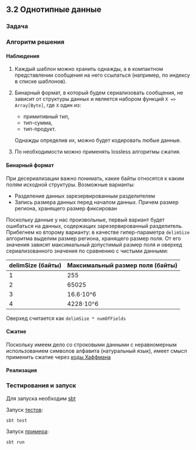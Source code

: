 ## 3.2 Однотипные данные

### Задача

### Алгоритм решения
#### Наблюдения 
1. Каждый шаблон можно хранить однажды, а в компактном представлении сообщения на него ссылаться (например, по индексу в списке шаблонов).
2. Бинарный формат, в который будем сериализовать сообщения, не зависит от структуры данных и является набором функций `X => Array[Byte]`, где `X` один из:
    - примитивный тип,
    - тип-сумма,
    - тип-продукт.

   Однажды определив их, можно будет кодировать любые данные.
3. По необходимости можно применять lossless алгоритмы сжатия.

#### Бинарный формат
При десериализации важно понимать, какие байты относятся к каким полям исходной структуры.
Возможные варианты:
- Разделение данных зарезервированным разделителем 
- Запись размера данных перед началом данных. Причем размер региона, хранящего размер фиксирован

Поскольку данные у нас произвольные, первый вариант будет ошибаться на данных, содержащих зарезервированный разделитель. 
Прибегнем ко второму варианту: в качестве гипер-параметра `delimSize` алгоритма выделим размер региона, хранящего размер поля. 
От его значения зависят максимальный допустимый размер поля и оверхед сериализованного значения по сравнению с чистыми данными:

|delimSize (байты)| Максимальный размер поля (байты)|
|---|---|
|1|255|
|2|65025|
|3|16.6⋅10^6|
|4|4228⋅10^6|

Оверхед считается как `delimSize * numOfFields`

#### Сжатие
Поскольку имеем дело со строковыми данными с неравномерным использованием символов алфавита (натуральный язык), имеет смысл применить сжатие через [коды Хаффмана](https://ru.wikipedia.org/wiki/%D0%9A%D0%BE%D0%B4_%D0%A5%D0%B0%D1%84%D1%84%D0%BC%D0%B0%D0%BD%D0%B0)

#### Реализация

### Тестирования и запуск
Для запуска необходим [sbt](https://sdkman.io/sdks#sbt)

Запуск [тестов](https://github.com/susliko/compact-strings/tree/master/src/test/scala/gos):
```
sbt test
```

Запуск [примера](foo):
```
sbt run
```

